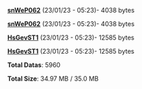 [**snWeP062**](/data/snWeP062.txt) (23/01/23 - 05:23)- 4038 bytes

[**snWeP062**](/data/snWeP062.txt) (23/01/23 - 05:23)- 4038 bytes

[**HsGevST1**](/data/HsGevST1.txt) (23/01/23 - 05:23)- 12585 bytes

[**HsGevST1**](/data/HsGevST1.txt) (23/01/23 - 05:23)- 12585 bytes

**Total Datas**: 5960

**Total Size**: 34.97 MB / 35.0 MB